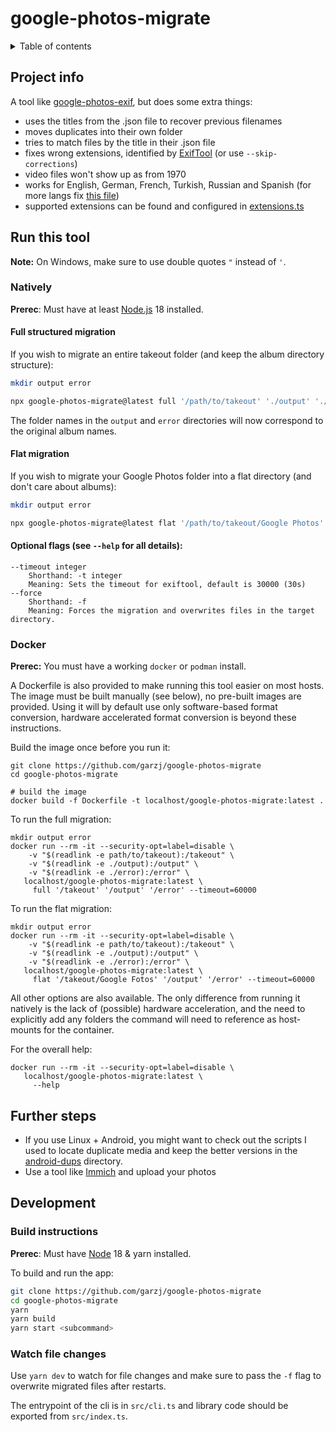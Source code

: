 # google-photos-migrate

<details>
  <summary>Table of contents</summary>
  
- [Project info](#project-info)
- [Run this tool](#run-this-tool)
  - [Natively](#natively)
  - [Docker](#docker)
- [Further steps](#further-steps)
- [Development](#development)
  - [Build instructions](#build-instructions)
  - [Watch file changes](#watch-file-changes)

</details>

## Project info

A tool like [google-photos-exif](https://github.com/mattwilson1024/google-photos-exif), but does some extra things:

- uses the titles from the .json file to recover previous filenames
- moves duplicates into their own folder
- tries to match files by the title in their .json file
- fixes wrong extensions, identified by [ExifTool](https://exiftool.org/) (or use `--skip-corrections`)
- video files won't show up as from 1970
- works for English, German, French, Turkish, Russian and Spanish (for more langs fix [this file](./src/config/langs.ts))
- supported extensions can be found and configured in [extensions.ts](./src/config/extensions.ts)

## Run this tool

**Note:** On Windows, make sure to use double quotes `"` instead of `'`.

### Natively

**Prerec**: Must have at least [Node.js](https://nodejs.org/en/download/current) 18 installed.

#### Full structured migration

If you wish to migrate an entire takeout folder (and keep the album directory structure):

```bash
mkdir output error

npx google-photos-migrate@latest full '/path/to/takeout' './output' './error' --timeout 60000
```

The folder names in the `output` and `error` directories will now correspond to the original album names.

#### Flat migration

If you wish to migrate your Google Photos folder into a flat directory (and don't care about albums):

```bash
mkdir output error

npx google-photos-migrate@latest flat '/path/to/takeout/Google Photos' './output' './error' --timeout 60000
```

#### Optional flags (see `--help` for all details):

```
--timeout integer
    Shorthand: -t integer
    Meaning: Sets the timeout for exiftool, default is 30000 (30s)
--force
    Shorthand: -f
    Meaning: Forces the migration and overwrites files in the target directory.
```

### Docker

**Prerec:** You must have a working `docker` or `podman` install.

A Dockerfile is also provided to make running this tool easier on most hosts. The image must be built manually (see below), no pre-built images are provided. Using it will by default use only software-based format conversion, hardware accelerated format conversion is beyond these instructions.

Build the image once before you run it:

```shell
git clone https://github.com/garzj/google-photos-migrate
cd google-photos-migrate

# build the image
docker build -f Dockerfile -t localhost/google-photos-migrate:latest .
```

To run the full migration:

```shell
mkdir output error
docker run --rm -it --security-opt=label=disable \
    -v "$(readlink -e path/to/takeout):/takeout" \
    -v "$(readlink -e ./output):/output" \
    -v "$(readlink -e ./error):/error" \
   localhost/google-photos-migrate:latest \
     full '/takeout' '/output' '/error' --timeout=60000
```

To run the flat migration:

```shell
mkdir output error
docker run --rm -it --security-opt=label=disable \
    -v "$(readlink -e path/to/takeout):/takeout" \
    -v "$(readlink -e ./output):/output" \
    -v "$(readlink -e ./error):/error" \
   localhost/google-photos-migrate:latest \
     flat '/takeout/Google Fotos' '/output' '/error' --timeout=60000
```

All other options are also available. The only difference from running it natively is the lack of (possible) hardware acceleration, and the need to explicitly add any folders the command will need to reference as host-mounts for the container.

For the overall help:

```shell
docker run --rm -it --security-opt=label=disable \
   localhost/google-photos-migrate:latest \
     --help
```

## Further steps

- If you use Linux + Android, you might want to check out the scripts I used to locate duplicate media and keep the better versions in the [android-dups](./android-dups/) directory.
- Use a tool like [Immich](https://github.com/immich-app/immich) and upload your photos

## Development

### Build instructions

**Prerec**: Must have [Node](https://nodejs.org/en/download) 18 & yarn installed.

To build and run the app:

```bash
git clone https://github.com/garzj/google-photos-migrate
cd google-photos-migrate
yarn
yarn build
yarn start <subcommand>
```

### Watch file changes

Use `yarn dev` to watch for file changes and make sure to pass the `-f` flag to overwrite migrated files after restarts.

The entrypoint of the cli is in `src/cli.ts` and library code should be exported from `src/index.ts`.
